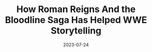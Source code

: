 ---
title: "How Roman Reigns And the Bloodline Saga Has Helped WWE Storytelling"
date: 2023-07-24
description: "How Roman Reigns And the Bloodline Saga Has Helped WWE Storytelling"
longDescription: >-
    We Comin For You Wrestling Cast returns and discusses how good the Roman Reigns and Bloodline storyline has helped WWE's overall storytelling
    
    Visit ProWrestlingBlack.org for all We Comin For You Cast episodes! Send questions or comments to
    WeCominForYouCast@gmail.com
    WCFY online
    RVS: @FranchICE06
    ROD: @R8TED_R
    FB Group: https://bit.ly/3iGwOMw
    IG: https://bit.ly/2NB17ZB
    
    Follow SOLC Network online
    Instagram: https://bit.ly/39VL542
    Twitter: https://bit.ly/39aL395
    Facebook: https://bit.ly/3sQn7je
    
    To Listen to the podcast
    Podbean https://bit.ly/3t7SDJH
    YouTube http://bit.ly/3ouZqJU
    Spotify http://spoti.fi/3pwZZnJ
    Apple http://apple.co/39rwjD1
    Stitcher http://bit.ly/3puGQ5P
duration: "0:10:38"
youtubeId: "BZpJAF3c4B0"

image: "/uploads/thumbnails/BZpJAF3c4B0.jpg"
tags: ["wrestling","wwe"]
draft: false
---